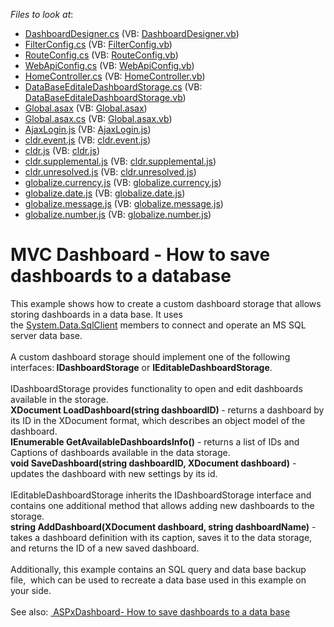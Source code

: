 <!-- default file list -->
*Files to look at*:

* [DashboardDesigner.cs](./CS/MVCDashboardDesigner/App_Start/DashboardDesigner.cs) (VB: [DashboardDesigner.vb](./VB/MVCDashboardDesigner/App_Start/DashboardDesigner.vb))
* [FilterConfig.cs](./CS/MVCDashboardDesigner/App_Start/FilterConfig.cs) (VB: [FilterConfig.vb](./VB/MVCDashboardDesigner/App_Start/FilterConfig.vb))
* [RouteConfig.cs](./CS/MVCDashboardDesigner/App_Start/RouteConfig.cs) (VB: [RouteConfig.vb](./VB/MVCDashboardDesigner/App_Start/RouteConfig.vb))
* [WebApiConfig.cs](./CS/MVCDashboardDesigner/App_Start/WebApiConfig.cs) (VB: [WebApiConfig.vb](./VB/MVCDashboardDesigner/App_Start/WebApiConfig.vb))
* [HomeController.cs](./CS/MVCDashboardDesigner/Controllers/HomeController.cs) (VB: [HomeController.vb](./VB/MVCDashboardDesigner/Controllers/HomeController.vb))
* [DataBaseEditaleDashboardStorage.cs](./CS/MVCDashboardDesigner/DataBaseEditaleDashboardStorage.cs) (VB: [DataBaseEditaleDashboardStorage.vb](./VB/MVCDashboardDesigner/DataBaseEditaleDashboardStorage.vb))
* [Global.asax](./CS/MVCDashboardDesigner/Global.asax) (VB: [Global.asax](./VB/MVCDashboardDesigner/Global.asax))
* [Global.asax.cs](./CS/MVCDashboardDesigner/Global.asax.cs) (VB: [Global.asax.vb](./VB/MVCDashboardDesigner/Global.asax.vb))
* [AjaxLogin.js](./CS/MVCDashboardDesigner/Scripts/AjaxLogin.js) (VB: [AjaxLogin.js](./VB/MVCDashboardDesigner/Scripts/AjaxLogin.js))
* [cldr.event.js](./CS/MVCDashboardDesigner/Scripts/cldr.event.js) (VB: [cldr.event.js](./VB/MVCDashboardDesigner/Scripts/cldr.event.js))
* [cldr.js](./CS/MVCDashboardDesigner/Scripts/cldr.js) (VB: [cldr.js](./VB/MVCDashboardDesigner/Scripts/cldr.js))
* [cldr.supplemental.js](./CS/MVCDashboardDesigner/Scripts/cldr.supplemental.js) (VB: [cldr.supplemental.js](./VB/MVCDashboardDesigner/Scripts/cldr.supplemental.js))
* [cldr.unresolved.js](./CS/MVCDashboardDesigner/Scripts/cldr.unresolved.js) (VB: [cldr.unresolved.js](./VB/MVCDashboardDesigner/Scripts/cldr.unresolved.js))
* [globalize.currency.js](./CS/MVCDashboardDesigner/Scripts/globalize.currency.js) (VB: [globalize.currency.js](./VB/MVCDashboardDesigner/Scripts/globalize.currency.js))
* [globalize.date.js](./CS/MVCDashboardDesigner/Scripts/globalize.date.js) (VB: [globalize.date.js](./VB/MVCDashboardDesigner/Scripts/globalize.date.js))
* [globalize.message.js](./CS/MVCDashboardDesigner/Scripts/globalize.message.js) (VB: [globalize.message.js](./VB/MVCDashboardDesigner/Scripts/globalize.message.js))
* [globalize.number.js](./CS/MVCDashboardDesigner/Scripts/globalize.number.js) (VB: [globalize.number.js](./VB/MVCDashboardDesigner/Scripts/globalize.number.js))
<!-- default file list end -->
# MVC Dashboard - How to save dashboards to a database


This example shows how to create a custom dashboard storage that allows storing dashboards in a data base. It uses the <a href="https://msdn.microsoft.com/en-us/library/system.data.sqlclient(v=vs.110).aspx">System.Data.SqlClient</a> members to connect and operate an MS SQL server data base. <br><br>A custom dashboard storage should implement one of the following interfaces:<strong> IDashboardStorage</strong> or <strong>IEditableDashboardStorage</strong>.<br><br>IDashboardStorage provides functionality to open and edit dashboards available in the storage. <br><strong>XDocument LoadDashboard(string dashboardID) </strong>- returns a dashboard by its ID in the XDocument format, which describes an object model of the dashboard.<br><strong>IEnumerable<DashboardInfo> GetAvailableDashboardsInfo()</strong> - returns a list of IDs and Captions of dashboards available in the data storage.<br><strong>void SaveDashboard(string dashboardID, XDocument dashboard)</strong> - updates the dashboard with new settings by its id.<br><br>IEditableDashboardStorage inherits the IDashboardStorage interface and contains one additional method that allows adding new dashboards to the storage.<br><strong>string AddDashboard(XDocument dashboard, string dashboardName)</strong> - takes a dashboard definition with its caption, saves it to the data storage, and returns the ID of a new saved dashboard.<br><br>Additionally, this example contains an SQL query and data base backup file,  which can be used to recreate a data base used in this example on your side.<br><br>See also: <a href="https://www.devexpress.com/Support/Center/p/T386418"> ASPxDashboard- How to save dashboards to a data base</a>

<br/>



